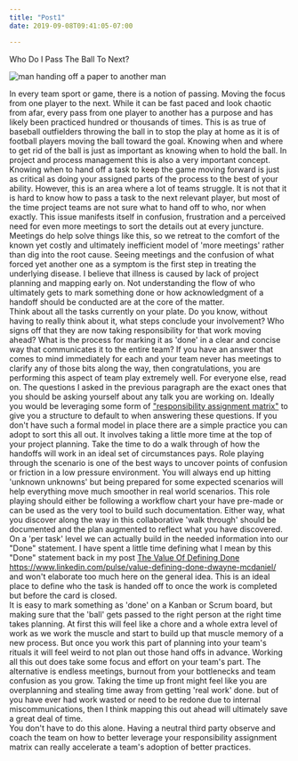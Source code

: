 ```yaml
---
title: "Post1"
date: 2019-09-08T09:41:05-07:00

---
```



Who Do I Pass The Ball To Next? 

![man handing off a paper to another man](https://images.unsplash.com/photo-1490139753981-d33e0da2c26c?ixlib=rb-1.2.1&ixid=eyJhcHBfaWQiOjEyMDd9&auto=format&fit=crop&w=1050&q=80)

In every team sport or game, there is a notion of passing. Moving the focus from one player to the next. While it can be fast paced and look chaotic from afar, every pass from one player to another has a purpose and has likely been practiced hundred or thousands of times.  This is as true of baseball outfielders throwing the ball in to stop the play at home as it is of football players moving the ball toward the goal.  Knowing when and where to get rid of the ball is just as important as knowing when to hold the ball.
In project and process management this is also a very important concept. Knowing when to hand off a task to keep the game moving forward is just as critical as doing your assigned parts of the process to the best of your ability. However, this is an area where a lot of teams struggle. It is not that it is hard to know how to pass a task to the next relevant player, but most of the time project teams are not sure what to hand off to who, nor when exactly. This issue manifests itself in confusion, frustration and a perceived need for even more meetings to sort the details out at every juncture. 
Meetings do help solve things like this, so we retreat to the comfort of the known yet costly and ultimately inefficient model of 'more meetings' rather than dig into the root cause. Seeing meetings and the confusion of what forced yet another one as a symptom is the first step in treating the underlying disease. I believe that illness is caused by lack of project planning and mapping early on. Not understanding the flow of who ultimately gets to mark something done or how acknowledgment of a handoff should be conducted are at the core of the matter.  
Think about all the tasks currently on your plate. Do you know, without having to really think about it, what steps conclude your involvement? Who signs off that they are now taking responsibility for that work moving ahead? What is the process for marking it as 'done' in a clear and concise way that communicates it to the entire team? If you have an answer that comes to mind immediately for each and your team never has meetings to clarify any of those bits along the way, then congratulations, you are performing this aspect of team play extremely well.  For everyone else, read on.
The questions I asked in the previous paragraph are the exact ones that you should be asking yourself about any talk you are working on. Ideally you would be leveraging some form of ["responsibility assignment matrix"](https://en.wikipedia.org/wiki/Responsibility_assignment_matrix) to give you a structure to default to when answering these questions. If you don't have such a formal model in place there are a simple practice you can adopt to sort this all out. It involves taking a little more time at the top of your project planning. Take the time to do a walk through of how the handoffs will work in an ideal set of circumstances pays.
Role playing through the scenario is one of the best ways to uncover points of confusion or friction in a low pressure environment. You will always end up hitting 'unknown unknowns' but being prepared for some expected scenarios will help everything move much smoother in real world scenarios.  This role playing should either be following a workflow chart your have pre-made or can be used as the very tool to build such documentation. Either way, what you discover along the way in this collaborative 'walk through' should be documented and the plan augmented to reflect what you have discovered.  
On a 'per task' level we can actually build in the needed information into our "Done" statement. I have spent a little time defining what I mean by this "Done" statement back in my post [The Value Of Defining Done](https://www.linkedin.com/pulse/value-defining-done-dwayne-mcdaniel/)  https://www.linkedin.com/pulse/value-defining-done-dwayne-mcdaniel/ and won't elaborate too much here on the general idea. This is an ideal place to define who the task is handed off to once the work is completed but before the card is closed.  
It is easy to mark something as 'done' on a Kanban or Scrum board, but making sure that the 'ball' gets passed to the right person at the right time takes planning. At first this will feel like a chore and a whole extra level of work as we work the muscle and start to build up that muscle memory of a new process. But once you work this part of planning into your team's rituals it will feel weird to not plan out those hand offs in advance. 
Working all this out does take some focus and effort on your team's part. The alternative is endless meetings, burnout from your bottlenecks and team confusion as you grow. Taking the time up front might feel like you are overplanning and stealing time away from getting 'real work' done. but of you have ever had work wasted or need to be redone due to internal miscommunications, then I think mapping this out ahead will ultimately save a great deal of time.   
You don't have to do this alone. Having a neutral third party observe and coach the team on how to better leverage your responsibility assignment matrix can really accelerate a team's adoption of better practices.  
